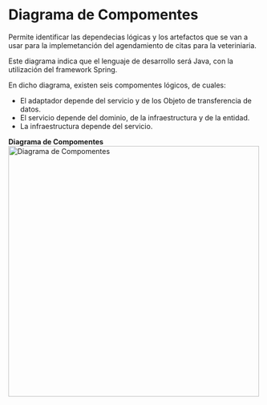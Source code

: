 # Diagrama de Compomentes

Permite identificar las dependecias lógicas y los artefactos que se van a usar para la implemetanción del agendamiento de citas para la veteriniaria.

Este diagrama indica que el lenguaje de desarrollo será Java, con la utilización del framework Spring.

En dicho diagrama, existen seis compomentes lógicos, de cuales:
 - El adaptador depende del servicio y de los Objeto de transferencia de datos.
 - El servicio depende del dominio, de la infraestructura y de la entidad.
 - La infraestructura depende del servicio.

**Diagrama de Compomentes**
<br>
<img src="../Images/Diagrama-Componentes/DiagramaComponentes.png" alt="Diagrama de Compomentes" width="500">
